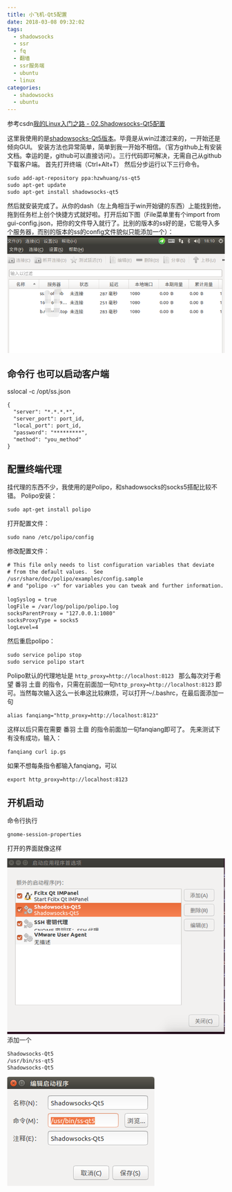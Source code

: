 ```yaml
---
title: 小飞机-Qt5配置
date: 2018-03-08 09:32:02
tags:
  - shadowsocks
  - ssr
  - fq
  - 翻墙
  - ssr服务端
  - ubuntu
  - linux
categories:
  - shadowsocks
  - ubuntu
---
```

参考csdn[我的Linux入门之路 - 02.Shadowsocks-Qt5配置](http://blog.csdn.net/xienaoban/article/details/54772942)

这里我使用的是[shadowsocks-Qt5版本](https://github.com/shadowsocks/shadowsocks-qt5/wiki)。毕竟是从win过渡过来的，一开始还是倾向GUI。
安装方法也异常简单，简单到我一开始不相信。（官方github上有安装文档。幸运的是，github可以直接访问）。三行代码即可解决，无需自己从github下载客户端。
首先打开终端（Ctrl+Alt+T）
然后分步运行以下三行命令。
```
sudo add-apt-repository ppa:hzwhuang/ss-qt5
sudo apt-get update
sudo apt-get install shadowsocks-qt5
```

然后就安装完成了。从你的dash（左上角相当于win开始键的东西）上能找到他，拖到任务栏上创个快捷方式就好啦。打开后如下图（File菜单里有个import from gui-config.json，把你的文件导入就行了。比别的版本的ss好的是，它能导入多个服务器，而别的版本的ss的config文件貌似只能添加一个）：
![界面](/images/小飞机-Qt5配置/界面.png)
<!--more-->
## 命令行 也可以启动客户端
sslocal -c /opt/ss.json
```
{
  "server": "*.*.*.*",
  "server_port": port_id,
  "local_port": port_id,
  "password": "*********",
  "method": "you_method"
}

```


## 配置终端代理
挂代理的东西不少，我使用的是Polipo，和shadowsocks的socks5搭配比较不错。
Polipo安装：
```
sudo apt-get install polipo
```
打开配置文件：
```
sudo nano /etc/polipo/config
```
修改配置文件：
```
# This file only needs to list configuration variables that deviate
# from the default values.  See /usr/share/doc/polipo/examples/config.sample
# and "polipo -v" for variables you can tweak and further information.

logSyslog = true
logFile = /var/log/polipo/polipo.log
socksParentProxy = "127.0.0.1:1080"
socksProxyType = socks5
logLevel=4
```

然后重启polipo：
```
sudo service polipo stop
sudo service polipo start
```

Polipo默认的代理地址是 `http_proxy=http://localhost:8123 `
那么每次对于希望 番羽 土啬 的指令，只需在前面加一句`http_proxy=http://localhost:8123` 即可。当然每次输入这么一长串这比较麻烦，可以打开～/.bashrc，在最后面添加一句
```
alias fanqiang="http_proxy=http://localhost:8123"
```

这样以后只需在需要 番羽 土啬 的指令前面加一句fanqiang即可了。
先来测试下有没有成功，输入：
```
fanqiang curl ip.gs
```

如果不想每条指令都输入fanqiang，可以
```
export http_proxy=http://localhost:8123
```

## 开机启动

命令行执行
```
gnome-session-properties
```
打开的界面就像这样

![](/images/小飞机-Qt5配置/linux添加自启动.png)
添加一个
```
Shadowsocks-Qt5
/usr/bin/ss-qt5
Shadowsocks-Qt5
```
![](/images/小飞机-Qt5配置/启动应用程序首选项.png)
